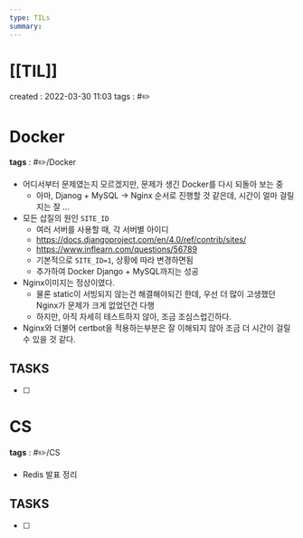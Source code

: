 ```yaml
---
type: TILs
summary: 
---
```


# [[TIL]]
created : 2022-03-30 11:03
tags : #✏️

# Docker
**tags** : #✏️/Docker 
- 어디서부터 문제였는지 모르겠지만, 문제가 생긴 Docker를 다시 되돌아 보는 중
	- 아마, Djanog + MySQL → Nginx 순서로 진행할 것 같은데, 시간이 얼마 걸릴지는 잘 …
- 모든 삽질의 원인 `SITE_ID`
	- 여러 서버를 사용할 때, 각 서버별 아이디
	- https://docs.djangoproject.com/en/4.0/ref/contrib/sites/
	- https://www.inflearn.com/questions/56789
	- 기본적으로 `SITE_ID=1`, 상황에 따라 변경하면됨
	- 추가하여 Docker Django + MySQL까지는 성공
- Nginx이미지는 정상이였다.
	- 물론 static이 서빙되지 않는건 해결해야되긴 한데, 우선 더 많이 고생했던 Nginx가 문제가 크게 없었던건 다행
	- 하지만, 아직 자세히 테스트하지 않아, 조금 조심스럽긴하다.
- Nginx와 더불어 certbot을 적용하는부분은 잘 이해되지 않아 조금 더 시간이 걸릴 수 있을 것 같다.

## TASKS
- [ ] 

# CS
**tags** : #✏️/CS
- Redis 발표 정리

## TASKS
- [ ] 

